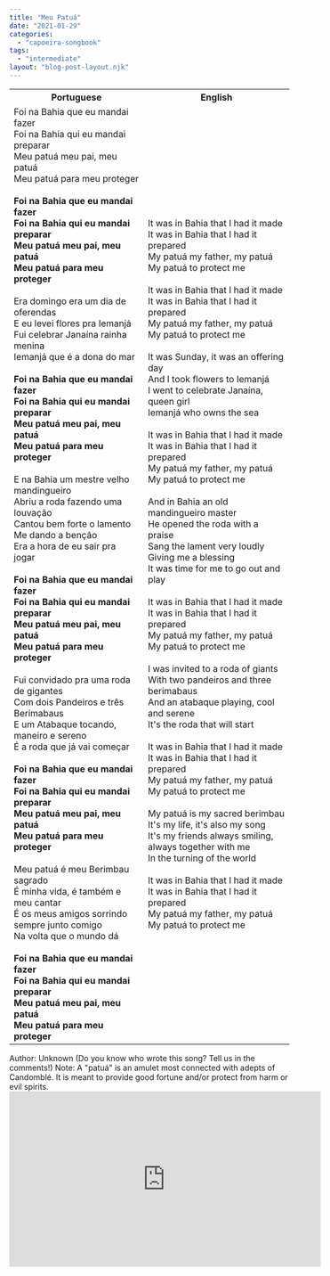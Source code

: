 ```yaml
---
title: "Meu Patuá"
date: "2021-01-29"
categories: 
  - "capoeira-songbook"
tags: 
  - "intermediate"
layout: "blog-post-layout.njk"
---
```


<table class="capoeira-table">
    <tr class="header-row">
        <th>Portuguese</th>
        <th>English</th>
    </tr>
    <tr>
        <td>Foi na Bahia que eu mandai fazer<br>Foi na Bahia qui eu mandai preparar<br>Meu patuá meu pai, meu patuá<br>Meu patuá para meu proteger<br><br><strong>Foi na Bahia que eu mandai fazer<br>Foi na Bahia qui eu mandai preparar<br>Meu patuá meu pai, meu patuá<br>Meu patuá para meu proteger</strong><br><br>Era domingo era um dia de oferendas<br>E eu levei flores pra Iemanjá<br>Fui celebrar Janaína rainha menina<br>Iemanjá que é a dona do mar<br><br><strong>Foi na Bahia que eu mandai fazer<br>Foi na Bahia qui eu mandai preparar<br>Meu patuá meu pai, meu patuá<br>Meu patuá para meu proteger</strong><br><br>E na Bahia um mestre velho mandingueiro<br>Abriu a roda fazendo uma louvação<br>Cantou bem forte o lamento<br>Me dando a benção<br>Era a hora de eu sair pra jogar<br><br><strong>Foi na Bahia que eu mandai fazer<br>Foi na Bahia qui eu mandai preparar<br>Meu patuá meu pai, meu patuá<br>Meu patuá para meu proteger</strong><br><br>Fui convidado pra uma roda de gigantes<br>Com dois Pandeiros e três Berimabaus<br>E um Atabaque tocando, maneiro e sereno<br>É a roda que já vai começar<br><br><strong>Foi na Bahia que eu mandai fazer<br>Foi na Bahia qui eu mandai preparar<br>Meu patuá meu pai, meu patuá<br>Meu patuá para meu proteger</strong><br><br>Meu patuá é meu Berimbau sagrado<br>É minha vida, é também e meu cantar<br>É os meus amigos sorrindo sempre junto comigo<br>Na volta que o mundo dá<br><br><strong>Foi na Bahia que eu mandai fazer<br>Foi na Bahia qui eu mandai preparar<br>Meu patuá meu pai, meu patuá<br>Meu patuá para meu proteger</strong></td>
        <td>It was in Bahia that I had it made<br>It was in Bahia that I had it prepared<br>My patuá my father, my patuá<br>My patuá to protect me<br><br>It was in Bahia that I had it made<br>It was in Bahia that I had it prepared<br>My patuá my father, my patuá<br>My patuá to protect me<br><br>It was Sunday, it was an offering day<br>And I took flowers to Iemanjá<br>I went to celebrate Janaína, queen girl<br>Iemanjá who owns the sea<br><br>It was in Bahia that I had it made<br>It was in Bahia that I had it prepared<br>My patuá my father, my patuá<br>My patuá to protect me<br><br>And in Bahia an old mandingueiro master<br>He opened the roda with a praise<br>Sang the lament very loudly<br>Giving me a blessing<br>It was time for me to go out and play<br><br>It was in Bahia that I had it made<br>It was in Bahia that I had it prepared<br>My patuá my father, my patuá<br>My patuá to protect me<br><br>I was invited to a roda of giants<br>With two pandeiros and three berimabaus<br>And an atabaque playing, cool and serene<br>It's the roda that will start<br><br>It was in Bahia that I had it made<br>It was in Bahia that I had it prepared<br>My patuá my father, my patuá<br>My patuá to protect me<br><br>My patuá is my sacred berimbau<br>It's my life, it's also my song<br>It's my friends always smiling, always together with me<br>In the turning of the world<br><br>It was in Bahia that I had it made<br>It was in Bahia that I had it prepared<br>My patuá my father, my patuá<br>My patuá to protect me</td>
    </tr>
</table>

<figcaption>
Author: Unknown (Do you know who wrote this song? Tell us in the comments!)  
Note: A "patuá" is an amulet most connected with adepts of Candomblé. It is meant to provide good fortune and/or protect from harm or evil spirits.
</figcaption>

<iframe width="560" height="315" src="https://www.youtube.com/embed/mXJ18orD5KY" title="YouTube video player" frameborder="0" allow="accelerometer; autoplay; clipboard-write; encrypted-media; gyroscope; picture-in-picture" allowfullscreen></iframe>